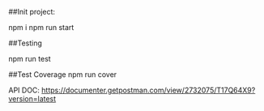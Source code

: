 ##Init project:

npm i
npm run start

##Testing

npm run test

##Test Coverage
npm run cover

API DOC:
https://documenter.getpostman.com/view/2732075/T17Q64X9?version=latest
